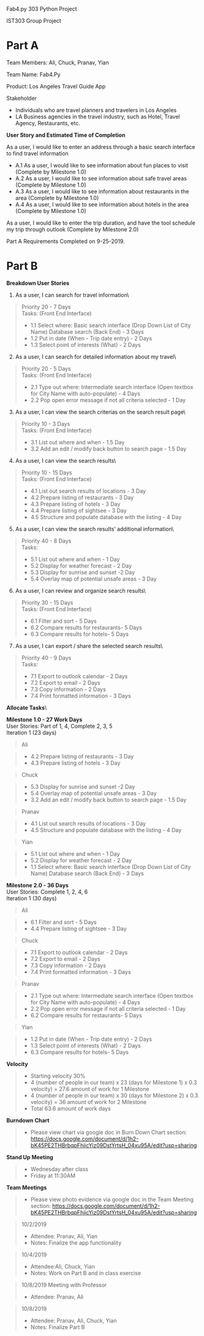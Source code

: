 Fab4.py
303 Python Project

IST303 Group Project
# Part A

Team Members: 
Ali, Chuck, Pranav, Yian

Team Name: 
Fab4.Py

Product: 
Los Angeles Travel Guide App

Stakeholder
* Individuals who are travel planners and travelers in Los Angeles
* LA Business agencies in the travel industry, such as Hotel, Travel Agency, Restaurants, etc.


**User Story and Estimated Time of Completion**

As a user, I would like to enter an  address through a basic search interface to find travel information 
* A.1 As a user, I would like to see information about fun places to visit (Complete by Milestone 1.0)
* A.2 As a user, I would like to see information about safe travel areas (Complete by Milestone 1.0)
* A.3 As a user, I would like to see information about restaurants in the area (Complete by Milestone 1.0)
* A.4 As a user, I would like to see information about hotels in the area (Complete by Milestone 1.0)

As a user, I would like to enter the trip duration, and have the tool schedule my trip through outlook (Complete by Milestone 2.0)

Part A Requirements Completed on 9-25-2019.

# Part B
**Breakdown User Stories**
1) As a user, I can search for travel information\
>Priority 20 - 7 Days\
>Tasks: (Front End Interface)
>- 1.1 Select where: Basic search interface (Drop Down List of City Name) 
Database search (Back End) - 3 Days
>- 1.2 Put in date (When - Trip date entry) - 2 Days
>- 1.3 Select point of interests (What) - 2 Days

2) As a user, I can search for detailed information about my travel\
>Priority 20 - 5 Days\
>Tasks: (Front End Interface)
>- 2.1 Type out where: Intermediate search interface (Open textbox for City Name with auto-populate) - 4 Days
>- 2.2 Pop open error message if not all criteria selected - 1 Day

3)  As a user, I can view the search criterias on the search result page\
>Priority 10 - 3 Days\
>Tasks: (Front End Interface)
>- 3.1 List out where and when - 1.5 Day
>- 3.2  Add an edit / modify back button to search page - 1.5 Day

4) As a user, I can view the search results\
>Priority 10 - 15 Days\
>Tasks: (Front End Interface)
>- 4.1 List out search results of locations - 3 Day
>- 4.2 Prepare listing of restaurants - 3 Day
>- 4.3 Prepare listing of hotels - 3 Day
>- 4.4 Prepare listing of sightsee - 3 Day
>- 4.5 Structure and populate database with the listing - 4 Day

5) As a user, I can view the search results’ additional information\
>Priority 40 - 8 Days\
>Tasks:
>- 5.1 List out where and when - 1 Day
>- 5.2 Display for weather forecast - 2 Day
>- 5.3 Display for sunrise and sunset -2 Day
>- 5.4 Overlay map of potential unsafe areas - 3 Day


6) As a user, I can review and organize search results\
>Priority 30 - 15 Days\
>Tasks: (Front End Interface)
>- 6.1 Filter and sort - 5 Days
>- 6.2 Compare results for restaurants- 5 Days
>- 6.3 Compare results for hotels- 5 Days


7) As a user, I can export / share the selected search results\
>Priority 40 - 9 Days\
>Tasks:
>- 7.1 Export to outlook calendar - 2 Days
>- 7.2 Export to email - 2 Days
>- 7.3 Copy information - 2 Days
>- 7.4 Print formatted information - 3 Days

**Allocate Tasks**\

**Milestone 1.0 - 27 Work Days**\
User Stories: Part of 1, 4, Complete 2, 3, 5\
Iteration 1 (23  days)


>Ali

>- 4.2 Prepare listing of restaurants - 3 Day
>- 4.3 Prepare listing of hotels - 3 Day


>Chuck

>- 5.3 Display for sunrise and sunset -2 Day
>- 5.4 Overlay map of potential unsafe areas - 3 Day
>- 3.2  Add an edit / modify back button to search page - 1.5 Day


>Pranav

>- 4.1 List out search results of locations - 3 Day
>- 4.5 Structure and populate database with the listing - 4 Day


>Yian

>- 5.1 List out where and when - 1 Day
>- 5.2 Display for weather forecast - 2 Day
>- 1.1 Select where: Basic search interface (Drop Down List of City Name) 
Database search (Back End) - 3 Days



**Milestone 2.0 - 36 Days**\
User Stories: Complete 1, 2, 4, 6\
Iteration 1 (30  days)


>Ali

>- 6.1 Filter and sort - 5 Days
>- 4.4 Prepare listing of sightsee - 3 Day


>Chuck

>- 7.1 Export to outlook calendar - 2 Days
>- 7.2 Export to email - 2 Days
>- 7.3 Copy information - 2 Days
>- 7.4 Print formatted information - 3 Days


>Pranav

>- 2.1 Type out where: Intermediate search interface (Open textbox for City Name with auto-populate) - 4 Days
>- 2.2 Pop open error message if not all criteria selected - 1 Day
>- 6.2 Compare results for restaurants- 5 Days


>Yian

>- 1.2 Put in date (When - Trip date entry) - 2 Days
>- 1.3 Select point of interests (What) - 2 Days
>- 6.3 Compare results for hotels- 5 Days


**Velocity**

>- Starting velocity 30%
>- 4 (number of people in our team) x 23 (days for Milestone 1) x 0.3 velocity) = 27.6 amount of work for 1 Milestone
>- 4 (number of people in our team) x 30 (days for Milestone 2) x 0.3 velocity) = 36 amount of work for 2 Milestone
>- Total 63.6 amount of work days


**Burndown Chart**
>- Please view chart via google doc in Burn Down Chart section: https://docs.google.com/document/d/1h2-bK45PE2THBrbqpFhjicYiz09DstYrtsH_04xu95A/edit?usp=sharing

**Stand Up Meeting**
>- Wednesday after class
>- Friday at 11:30AM


**Team Meetings** 
>- Please view photo evidence via google doc in the Team Meeting section: https://docs.google.com/document/d/1h2-bK45PE2THBrbqpFhjicYiz09DstYrtsH_04xu95A/edit?usp=sharing

>10/2/2019 
>- Attendee: Pranav, Ali, Yian
>- Notes: Finalize the app functionality

>10/4/2019
>- Attendee:Ali, Chuck, Yian
>- Notes:  Work on Part B and in class exercise

>10/8/2019 Meeting with Professor
>- Attendee: Pranav, Ali

>10/8/2019
>- Attendee: Pranav, Ali, Chuck, Yian
>- Notes: Finalize Part B

